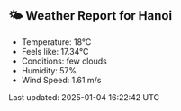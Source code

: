 <!-- WEATHER-START -->
## 🌤 Weather Report for Hanoi

- Temperature: 18°C
- Feels like: 17.34°C
- Conditions: few clouds
- Humidity: 57%
- Wind Speed: 1.61 m/s

Last updated: 2025-01-04 16:22:42 UTC
<!-- WEATHER-END -->
